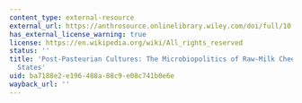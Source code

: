 ```yaml
---
content_type: external-resource
external_url: https://anthrosource.onlinelibrary.wiley.com/doi/full/10.1111/j.1548-1360.2008.00002.x
has_external_license_warning: true
license: https://en.wikipedia.org/wiki/All_rights_reserved
status: ''
title: 'Post-Pasteurian Cultures: The Microbiopolitics of Raw-Milk Cheese in the United
  States'
uid: ba7188e2-e196-488a-88c9-e08c741b0e6e
wayback_url: ''
---
```

